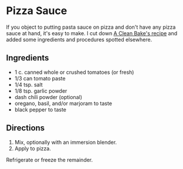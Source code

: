 # Pizza Sauce

If you object to putting pasta sauce on pizza and don't have any pizza sauce at hand, it's easy to make.  I cut down [A Clean Bake's recipe](https://acleanbake.com/easy-homemade-pizza-sauce-recipe/) and added some ingredients and procedures spotted elsewhere.

## Ingredients

* 1 c. canned whole or crushed tomatoes (or fresh)
* 1/3 can tomato paste
* 1/4 tsp. salt
* 1/8 tsp. garlic powder
* dash chili powder (optional)
* oregano, basil, and/or marjoram to taste
* black pepper to taste

## Directions

1. Mix, optionally with an immersion blender.
2. Apply to pizza.

Refrigerate or freeze the remainder.
